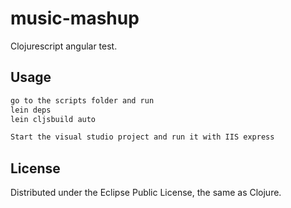 # music-mashup
Clojurescript angular test.


## Usage

```bash
go to the scripts folder and run
lein deps
lein cljsbuild auto

Start the visual studio project and run it with IIS express
```

## License

Distributed under the Eclipse Public License, the same as Clojure.


